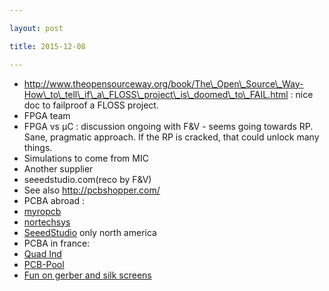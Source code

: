 ```yaml
---

layout: post

title: 2015-12-08

---
```



-   http://www.theopensourceway.org/book/The\_Open\_Source\_Way-How\_to\_tell\_if\_a\_FLOSS\_project\_is\_doomed\_to\_FAIL.html
    : nice doc to failproof a FLOSS project.
-   FPGA team
-   FPGA vs µC : discussion ongoing with F&V - seems going towards RP.
    Sane, pragmatic approach. If the RP is cracked, that could unlock
    many things.
-   Simulations to come from MIC
-   Another supplier
-   seeedstudio.com(reco by F&V)
-   See also http://pcbshopper.com/
-   PCBA abroad :
-   [myropcb](http://www.myropcb.com/services-capabilities/pcba-services/)
-   [nortechsys](http://www.nortechsys.com/nortech-advantagepcba-protyping-short-run-production/)
-   [SeeedStudio](https://www.seeedstudio.com/service/index.php?r=upcb)
    only north america
-   PCBA in france:
-   [Quad Ind](http://fr.quad-ind.com/assemblage-pcb/)
-   [PCB-Pool](https://www.pcb-pool.com/ppfr/info_pcb_assembling.html)
-   [Fun on gerber and silk
    screens](http://makezine.com/projects/make-36-boards/make-your-own-dmn-board-part-3-silkscreen-and-gerbers/)

